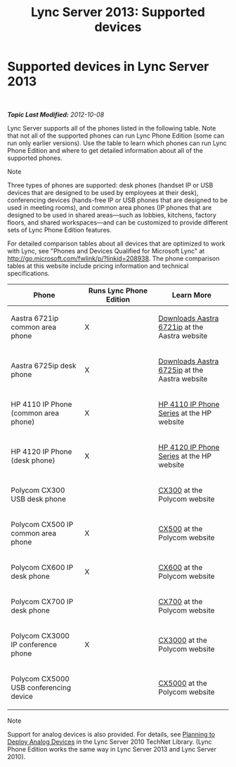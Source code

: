 ﻿---
title: 'Lync Server 2013: Supported devices'
TOCTitle: Supported devices
ms:assetid: 9985c232-cc9a-41fb-ac6f-99d1986552f9
ms:mtpsurl: https://technet.microsoft.com/en-us/library/JJ205105(v=OCS.15)
ms:contentKeyID: 48184882
ms.date: 07/23/2014
mtps_version: v=OCS.15
---

<div data-xmlns="http://www.w3.org/1999/xhtml">

<div class="topic" data-xmlns="http://www.w3.org/1999/xhtml" data-msxsl="urn:schemas-microsoft-com:xslt" data-cs="http://msdn.microsoft.com/en-us/">

<div data-asp="http://msdn2.microsoft.com/asp">

# Supported devices in Lync Server 2013

</div>

<div id="mainSection">

<div id="mainBody">

<span> </span>

_**Topic Last Modified:** 2012-10-08_

Lync Server supports all of the phones listed in the following table. Note that not all of the supported phones can run Lync Phone Edition (some can run only earlier versions). Use the table to learn which phones can run Lync Phone Edition and where to get detailed information about all of the supported phones.

<div>


> [!NOTE]  
> Three types of phones are supported: desk phones (handset IP or USB devices that are designed to be used by employees at their desk), conferencing devices (hands-free IP or USB phones that are designed to be used in meeting rooms), and common area phones (IP phones that are designed to be used in shared areas—such as lobbies, kitchens, factory floors, and shared workspaces—and can be customized to provide different sets of Lync Phone Edition features.



</div>

For detailed comparison tables about all devices that are optimized to work with Lync, see "Phones and Devices Qualified for Microsoft Lync" at <http://go.microsoft.com/fwlink/p/?linkid=208938>. The phone comparison tables at this website include pricing information and technical specifications.


<table>
<colgroup>
<col style="width: 33%" />
<col style="width: 33%" />
<col style="width: 33%" />
</colgroup>
<thead>
<tr class="header">
<th>Phone</th>
<th>Runs Lync Phone Edition</th>
<th>Learn More</th>
</tr>
</thead>
<tbody>
<tr class="odd">
<td><p>Aastra 6721ip common area phone</p></td>
<td><p>X</p></td>
<td><p><a href="http://www.aastra.com/document-library.htm?curr_fam=aastra+6720ip%26curr_nav=2%26prod_id=6074">Downloads Aastra 6721ip</a> at the Aastra website</p></td>
</tr>
<tr class="even">
<td><p>Aastra 6725ip desk phone</p></td>
<td><p>X</p></td>
<td><p><a href="http://www.aastra.com/document-library.htm?curr_fam=aastra+6720ip%26curr_nav=2%26prod_id=12991">Downloads Aastra 6725ip</a> at the Aastra website</p></td>
</tr>
<tr class="odd">
<td><p>HP 4110 IP Phone (common area phone)</p></td>
<td><p>X</p></td>
<td><p><a href="http://h20000.www2.hp.com/bizsupport/techsupport/home.jsp?lang=en%2cen%26cc=us%2cus%26prodtypeid=12883%26prodseriesid=5171755">HP 4110 IP Phone Series</a> at the HP website</p></td>
</tr>
<tr class="even">
<td><p>HP 4120 IP Phone (desk phone)</p></td>
<td><p>X</p></td>
<td><p><a href="http://h20000.www2.hp.com/bizsupport/techsupport/home.jsp?lang=en%2cen%26cc=us%2cus%26prodtypeid=12883%26prodseriesid=5204220">HP 4120 IP Phone Series</a> at the HP website</p></td>
</tr>
<tr class="odd">
<td><p>Polycom CX300 USB desk phone</p></td>
<td></td>
<td><p><a href="http://support.polycom.com/polycomservice/support/us/support/voice/cx/communicator_cx300.html">CX300</a> at the Polycom website</p></td>
</tr>
<tr class="even">
<td><p>Polycom CX500 IP common area phone</p></td>
<td><p>X</p></td>
<td><p><a href="http://support.polycom.com/polycomservice/support/us/support/voice/cx/communicator_cx500.html">CX500</a> at the Polycom website</p></td>
</tr>
<tr class="odd">
<td><p>Polycom CX600 IP desk phone</p></td>
<td><p>X</p></td>
<td><p><a href="http://support.polycom.com/polycomservice/support/us/support/voice/cx/communicator_cx600.html">CX600</a> at the Polycom website</p></td>
</tr>
<tr class="even">
<td><p>Polycom CX700 IP desk phone</p></td>
<td></td>
<td><p><a href="http://support.polycom.com/polycomservice/support/us/support/voice/cx/communicator_cx700.html">CX700</a> at the Polycom website</p></td>
</tr>
<tr class="odd">
<td><p>Polycom CX3000 IP conference phone</p></td>
<td><p>X</p></td>
<td><p><a href="http://support.polycom.com/polycomservice/support/us/support/voice/cx/cx3000.html">CX3000</a> at the Polycom website</p></td>
</tr>
<tr class="even">
<td><p>Polycom CX5000 USB conferencing device</p></td>
<td></td>
<td><p><a href="http://support.polycom.com/polycomservice/support/us/support/voice/cx/cx5000.html">CX5000</a> at the Polycom website</p></td>
</tr>
</tbody>
</table>


<div>


> [!NOTE]  
> Support for analog devices is also provided. For details, see <A href="http://go.microsoft.com/fwlink/p/?linkid=257502">Planning to Deploy Analog Devices</A> in the Lync Server 2010 TechNet Library. (Lync Phone Edition works the same way in Lync Server 2013 and Lync Server 2010).



</div>

</div>

<span> </span>

</div>

</div>

</div>

